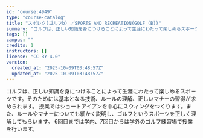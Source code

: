 ```yaml
---
id: "course:4949"
type: "course-catalog"
title: "スポレク(ゴルフb) ／SPORTS AND RECREATION(GOLF (B))"
summary: "ゴルフは、正しい知識を身につけることによって生涯にわたって楽しめるスポーツです。そのためには基本となる技術、ルールの理解、正しいマナーの習得が求められます。 授業ではショートアイアンを中心にスウィングをつくります。また、ルールやマナーについ…"
tags: []
campus: ""
credits: 1
instructors: []
license: "CC-BY-4.0"
version:
  created_at: "2025-10-09T03:48:57Z"
  updated_at: "2025-10-09T03:48:57Z"
---
```

ゴルフは、正しい知識を身につけることによって生涯にわたって楽しめるスポーツです。そのためには基本となる技術、ルールの理解、正しいマナーの習得が求められます。 授業ではショートアイアンを中心にスウィングをつくります。また、ルールやマナーについても細かく説明し、ゴルフというスポーツを正しく理解してもらいます。 6回目までは学内、7回目からは学外のゴルフ練習場で授業を行います。
